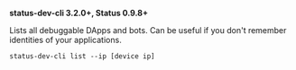 **status-dev-cli 3.2.0+, Status 0.9.8+**

Lists all debuggable DApps and bots. 
Can be useful if you don't remember identities of your applications.

```makefile
status-dev-cli list --ip [device ip]
```